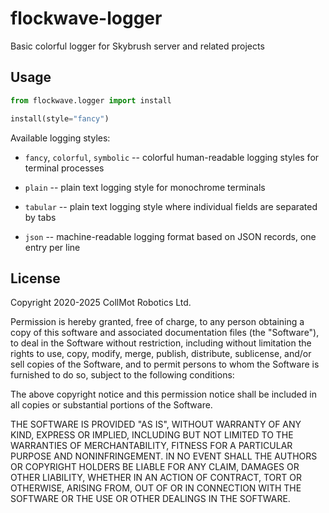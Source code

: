 # flockwave-logger

Basic colorful logger for Skybrush server and related projects

## Usage

```python
from flockwave.logger import install

install(style="fancy")
```

Available logging styles:

- `fancy`, `colorful`, `symbolic` -- colorful human-readable logging styles for
  terminal processes

- `plain` -- plain text logging style for monochrome terminals

- `tabular` -- plain text logging style where individual fields are separated
  by tabs

- `json` -- machine-readable logging format based on JSON records, one entry
  per line

## License

Copyright 2020-2025 CollMot Robotics Ltd.

Permission is hereby granted, free of charge, to any person obtaining a copy of
this software and associated documentation files (the "Software"), to deal in
the Software without restriction, including without limitation the rights to
use, copy, modify, merge, publish, distribute, sublicense, and/or sell copies
of the Software, and to permit persons to whom the Software is furnished to do
so, subject to the following conditions:

The above copyright notice and this permission notice shall be included in all
copies or substantial portions of the Software.

THE SOFTWARE IS PROVIDED "AS IS", WITHOUT WARRANTY OF ANY KIND, EXPRESS OR
IMPLIED, INCLUDING BUT NOT LIMITED TO THE WARRANTIES OF MERCHANTABILITY,
FITNESS FOR A PARTICULAR PURPOSE AND NONINFRINGEMENT. IN NO EVENT SHALL THE
AUTHORS OR COPYRIGHT HOLDERS BE LIABLE FOR ANY CLAIM, DAMAGES OR OTHER
LIABILITY, WHETHER IN AN ACTION OF CONTRACT, TORT OR OTHERWISE, ARISING FROM,
OUT OF OR IN CONNECTION WITH THE SOFTWARE OR THE USE OR OTHER DEALINGS IN THE
SOFTWARE.
